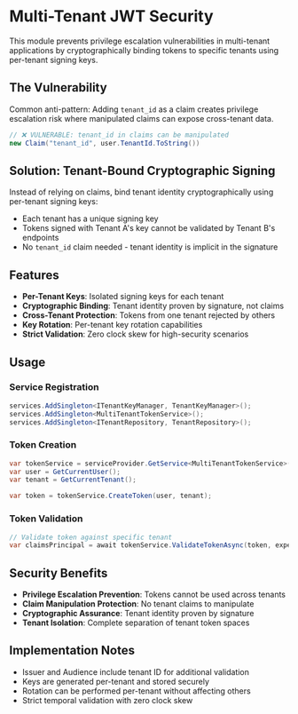 # Multi-Tenant JWT Security

This module prevents privilege escalation vulnerabilities in multi-tenant applications by cryptographically binding tokens to specific tenants using per-tenant signing keys.

## The Vulnerability

Common anti-pattern: Adding `tenant_id` as a claim creates privilege escalation risk where manipulated claims can expose cross-tenant data.

```csharp
// ❌ VULNERABLE: tenant_id in claims can be manipulated
new Claim("tenant_id", user.TenantId.ToString()) 
```

## Solution: Tenant-Bound Cryptographic Signing

Instead of relying on claims, bind tenant identity cryptographically using per-tenant signing keys:

- Each tenant has a unique signing key
- Tokens signed with Tenant A's key cannot be validated by Tenant B's endpoints
- No `tenant_id` claim needed - tenant identity is implicit in the signature

## Features

- **Per-Tenant Keys**: Isolated signing keys for each tenant
- **Cryptographic Binding**: Tenant identity proven by signature, not claims
- **Cross-Tenant Protection**: Tokens from one tenant rejected by others
- **Key Rotation**: Per-tenant key rotation capabilities
- **Strict Validation**: Zero clock skew for high-security scenarios

## Usage

### Service Registration

```csharp
services.AddSingleton<ITenantKeyManager, TenantKeyManager>();
services.AddSingleton<MultiTenantTokenService>();
services.AddSingleton<ITenantRepository, TenantRepository>();
```

### Token Creation

```csharp
var tokenService = serviceProvider.GetService<MultiTenantTokenService>();
var user = GetCurrentUser();
var tenant = GetCurrentTenant();

var token = tokenService.CreateToken(user, tenant);
```

### Token Validation

```csharp
// Validate token against specific tenant
var claimsPrincipal = await tokenService.ValidateTokenAsync(token, expectedTenantId);
```

## Security Benefits

- **Privilege Escalation Prevention**: Tokens cannot be used across tenants
- **Claim Manipulation Protection**: No tenant claims to manipulate  
- **Cryptographic Assurance**: Tenant identity proven by signature
- **Tenant Isolation**: Complete separation of tenant token spaces

## Implementation Notes

- Issuer and Audience include tenant ID for additional validation
- Keys are generated per-tenant and stored securely
- Rotation can be performed per-tenant without affecting others
- Strict temporal validation with zero clock skew